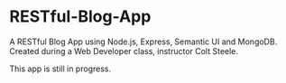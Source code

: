 # RESTful-Blog-App
A RESTful Blog App using Node.js, Express, Semantic UI and MongoDB.<br>
Created during a Web Developer class, instructor Colt Steele.

This app is still in progress.
